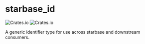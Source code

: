 # starbase_id

![Crates.io](https://img.shields.io/crates/v/starbase_id)
![Crates.io](https://img.shields.io/crates/d/starbase_id)

A generic identifier type for use across starbase and downstream consumers.
